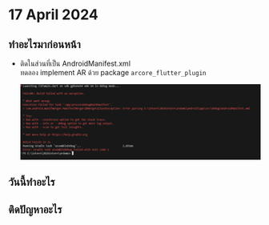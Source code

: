 # 17 April 2024
## ทำอะไรมาก่อนหน้า
- ติดในส่วนที่เป็น AndroidManifest.xml
    </br>ทดลอง implement AR ด้วย package `arcore_flutter_plugin`

    <img src="./androidxml.png" width="720"/>

## วันนี้ทำอะไร
## ติดปัญหาอะไร
